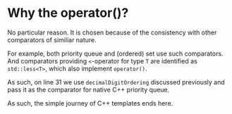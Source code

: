 # Why the operator()?

No particular reason. It is chosen because of the consistency with other comparators of similiar nature.

For example, both priority queue and (ordered) set use such comparators.
And comparators providing `<`-operator for type `T` are identified as `std::less<T>`, which also implement `operator()`.

As such, on line 31 we use `decimalDigitOrdering` discussed previously and pass it as the comparator for native C++ priority queue.

As such, the simple journey of C++ templates ends here. 